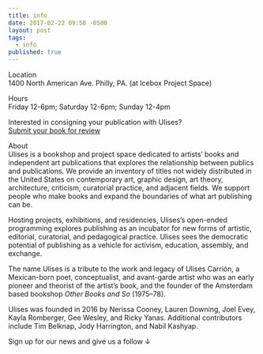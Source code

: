 ```yaml
---
title: info
date: 2017-02-22 09:58 -0500
layout: post
tags:
  - info
published: true
---
```

Location\
1400 North American Ave. Philly, PA. (at Icebox Project Space)

Hours\
Friday 12-6pm; Saturday 12-6pm; Sunday 12-4pm 

I﻿nterested in consigning your publication with Ulises? \
[Submit your book for review](https://formfacade.com/public/112249199778780145474/all/form/1FAIpQLSe1SAV81fyD0-95YBEViGFzc2j3Bo9deIDyjHSNJV4hPIYSVQ)

A﻿bout\
Ulises is a bookshop and project space dedicated to artists’ books and independent art publications that explores the relationship between publics and publications. We provide an inventory of titles not widely distributed in the United States on contemporary art, graphic design, art theory, architecture, criticism, curatorial practice, and adjacent fields. We support people who make books and expand the boundaries of what art publishing can be.

Hosting projects, exhibitions, and residencies, Ulises’s open-ended programming explores publishing as an incubator for new forms of artistic, editorial, curatorial, and pedagogical practice. Ulises sees the democratic potential of publishing as a vehicle for activism, education, assembly, and exchange. 

The name Ulises is a tribute to the work and legacy of Ulises Carrión, a Mexican-born poet, conceptualist, and avant-garde artist who was an early pioneer and theorist of the artist’s book, and the founder of the Amsterdam based bookshop *Other Books and So* (1975–78).

Ulises was founded in 2016 by Nerissa Cooney, Lauren Downing, Joel Evey, Kayla Romberger, Gee Wesley, and Ricky Yanas. Additional contributors include Tim Belknap, Jody Harrington, and Nabil Kashyap.

Sign up for our news and give us a follow ↓